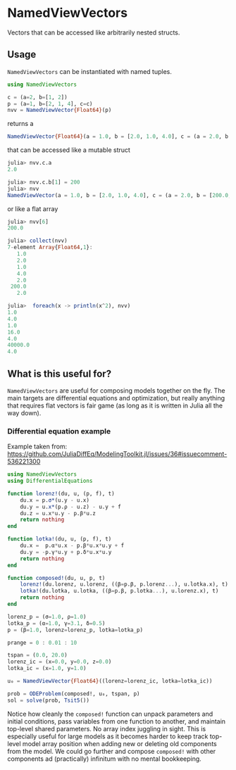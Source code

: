# NamedViewVectors

 Vectors that can be accessed like arbitrarily nested structs.

## Usage
```NamedViewVectors``` can be instantiated with named tuples.

```julia
using NamedViewVectors

c = (a=2, b=[1, 2])
p = (a=1, b=[2, 1, 4], c=c)
nvv = NamedViewVector{Float64}(p)
```

returns a

```julia
NamedViewVector{Float64}(a = 1.0, b = [2.0, 1.0, 4.0], c = (a = 2.0, b = [1.0, 2.0]))
```

that can be accessed like a mutable struct

```julia
julia> nvv.c.a
2.0

julia> nvv.c.b[1] = 200
julia> nvv
NamedViewVector(a = 1.0, b = [2.0, 1.0, 4.0], c = (a = 2.0, b = [200.0, 2.0]))
```

or like a flat array

```julia
julia> nvv[6]
200.0

julia> collect(nvv)
7-element Array{Float64,1}:
   1.0
   2.0
   1.0
   4.0
   2.0
 200.0
   2.0

julia>  foreach(x -> println(x^2), nvv)
1.0
4.0
1.0
16.0
4.0
40000.0
4.0
```

## What is this useful for?
```NamedViewVectors``` are useful for composing models together on the fly. The main targets are differential equations and optimization, but really anything that requires flat vectors is fair game (as long as it is written in Julia all the way down).

### Differential equation example
Example taken from:
https://github.com/JuliaDiffEq/ModelingToolkit.jl/issues/36#issuecomment-536221300
```julia
using NamedViewVectors
using DifferentialEquations

function lorenz!(du, u, (p, f), t)
    du.x = p.σ*(u.y - u.x)
    du.y = u.x*(p.ρ - u.z) - u.y + f
    du.z = u.x*u.y - p.β*u.z
    return nothing
end

function lotka!(du, u, (p, f), t)
    du.x =  p.α*u.x - p.β*u.x*u.y + f
    du.y = -p.γ*u.y + p.δ*u.x*u.y
    return nothing
end

function composed!(du, u, p, t)
    lorenz!(du.lorenz, u.lorenz, ((β=p.β, p.lorenz...), u.lotka.x), t)
    lotka!(du.lotka, u.lotka, ((β=p.β, p.lotka...), u.lorenz.x), t)
    return nothing
end

lorenz_p = (σ=1.0, ρ=1.0)
lotka_p = (α=1.0, γ=3.1, δ=0.5)
p = (β=1.0, lorenz=lorenz_p, lotka=lotka_p)

prange = 0 : 0.01 : 10

tspan = (0.0, 20.0)
lorenz_ic = (x=0.0, y=0.0, z=0.0)
lotka_ic = (x=1.0, y=1.0)

u₀ = NamedViewVector{Float64}((lorenz=lorenz_ic, lotka=lotka_ic))

prob = ODEProblem(composed!, u₀, tspan, p)
sol = solve(prob, Tsit5())
```

Notice how cleanly the ```composed!``` function can unpack parameters and initial conditions, pass variables from one function to another, and maintain top-level shared parameters. No array index juggling in sight. This is especially useful for large models as it becomes harder to keep track top-level model array position when adding new or deleting old components from the model. We could go further and compose ```composed!``` with other components ad (practically) infinitum with no mental bookkeeping.
